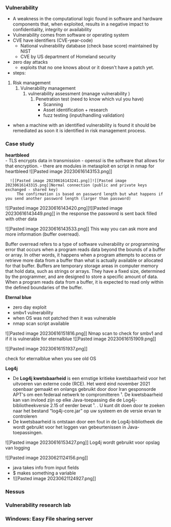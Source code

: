
### Vulnerability 

- A weakness in the computational logic found in software and hardware components that, when exploited, results in a negative impact to confidentiality, integrity or availability 
- Vulnerability comes from software or operating system 
- CVE have identifiers (CVE-year-code) 
	- National vulnerability database (check base score) maintained by NIST 
	- CVE by US department of Homeland security 
- zero day attacks 
	- exploits that no one knows about or it doesn't have a patch yet. 
- steps: 
 1. Risk management 
	 1. Vulnerability management 
		 1. vulnerability assessment (manage vulnerability )
			 1. Penetration test (need to know which vul you have)
				 - Scanning 
				 - Asset identification + research 
				 - fuzz  testing (input/handling validation)
- when a machine with an identified vulnerability is found it should be remediated as soon it is identified in risk management process. 

  
  
  

### Case study 

**heartbleed**  
	- TLS encrypts data in transmission - openssl is the software that allows for that encryption. 
	- there are modules in metasploit en script in nmap for heartbleed 
	![[Pasted image 20230616143153.png]]
	  
	  ![[Pasted image 20230616143241.png]]![[Pasted image 20230616143315.png]]Normal connection (public and private keys exchanged - shared key)
         The confirmation is based on password length but what happens if you send another password length (larger than password)

![[Pasted image 20230616143420.png]]![[Pasted image 20230616143449.png]]
in the response the password is sent back filled with other data 

![[Pasted image 20230616143533.png]]
This way you can ask more and more information (buffer overread). 

Buffer overread refers to a type of software vulnerability or programming error that occurs when a program reads data beyond the bounds of a buffer or array. In other words, it happens when a program attempts to access or retrieve more data from a buffer than what is actually available or allocated for that buffer. Buffers are temporary storage areas in computer memory that hold data, such as strings or arrays. They have a fixed size, determined by the programmer, and are designed to store a specific amount of data. When a program reads data from a buffer, it is expected to read only within the defined boundaries of the buffer.

**Eternal blue** 
- zero day exploit 
- smbv1 vulnerability 
- when OS was not patched then it was vulnerable 
- nmap scan script available 


![[Pasted image 20230616151816.png]]
Nmap scan to check for smbv1 and if it is vulnerable for eternalblue 
![[Pasted image 20230616151909.png]]

![[Pasted image 20230616151937.png]]

check for eternalblue when you see old OS 




**Log4j** 

- De **Log4j kwetsbaarheid** is een ernstige kritieke kwetsbaarheid voor het uitvoeren van externe code (RCE). Het werd eind november 2021 openbaar gemaakt en onlangs gebruikt door door Iran gesponsorde APT's om een federaal netwerk te compromitteren ¹. De kwetsbaarheid kan van invloed zijn op elke Java-toepassing die de Log4j-bibliotheekversie 2.15 of eerder bevat ¹. . U kunt dit doen door te zoeken naar het bestand “log4j-core.jar” op uw systeem en de versie ervan te controleren
- De kwetsbaarheid is ontstaan ​​door een fout in de Log4j-bibliotheek die wordt gebruikt voor het loggen van gebeurtenissen in Java-toepassingen. 

![[Pasted image 20230616153427.png]]
Log4j wordt gebruikt voor opslag van logging 

![[Pasted image 20230621124156.png]]
- java takes info from input fields 
- $ makes something a variable 
- ![[Pasted image 20230621124927.png]]





















### Nessus 


### Vulnerability research lab 



### Windows: Easy File sharing server 

